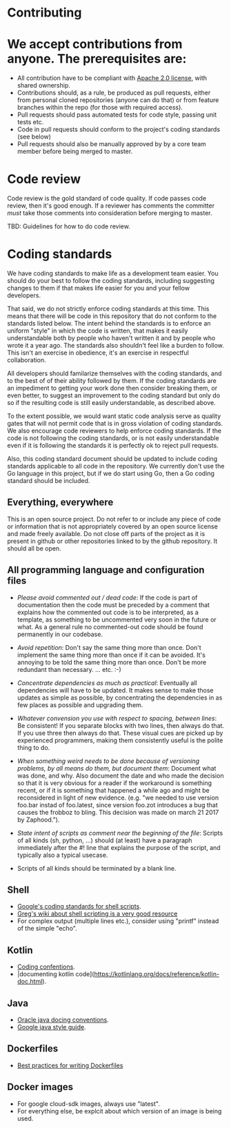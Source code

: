 # Contributing

# We accept contributions from anyone.  The prerequisites are:

* All contribution have to be compliant with [Apache 2.0 license](https://www.apache.org/licenses/LICENSE-2.0), with shared ownership.
* Contributions should, as a rule,  be produced as pull requests, either from personal cloned repositories (anyone can do that) or from feature branches within the repo (for those with required access).
* Pull requests should pass automated tests for code style, passing unit tests etc.
* Code in pull requests should conform to the project's coding standards (see below)
* Pull requests should also be manually approved by by a core team member before being merged to master.


# Code review

Code review is the gold standard of code quality.  If code passes code
review, then it's good enough.  If a reviewer  has comments the
committer _must_ take those comments into consideration before
merging to master.

TBD:   Guidelines for how to do code review.

# Coding standards

We have coding standards to make life as a development team
easier.  You should  do your best to follow the coding standards,
including suggesting changes to them if that makes life easier
for you and your fellow developers.

That said, we do not strictly enforce coding standards at this time.
This means that there will be code in this repository that do not
conform to the standards listed below.  The intent behind the
standards is to enforce an uniform "style" in which the code is
written, that makes it easily understandable both by people who
haven't written it and by people who wrote it a year ago.  The
standards also shouldn't feel like a burden to follow.  This isn't an
exercise in obedience, it's an exercise in respectful collaboration.

All developers should familarize themselves with the coding standards,
and to the best of of their ability followed by them. If the coding
standards are an impediment to getting your work done then consider
breaking them, or even better, to suggest an improvement to the coding
standard but only do so if the resulting code is still easily
understandable, as described above.

To the extent possible, we would want static code analysis serve as
quality gates that will not permit code that is in gross violation of
coding standards.  We also encourage code reviewers to help enforce
coding standards.  If the code is not following the coding standards,
or is not easily understandable even if it is following the standards
it is perfectly ok to reject pull requests.

Also, this coding standard document should be updated to include
coding standards applicable to all code in the repository.  We
currently don't use the Go language in this project, but if we do
start using Go, then a Go coding standard should be included.

## Everything, everywhere

This is an open source project.  Do not refer to or include any piece
of code or information that is not appropriately covered by an open
source license and made freely available.  Do not close off parts of
the project as it is present in github or other repositories linked to
by the github repository. It should all be open.

## All programming language and configuration files

* _Please avoid  commented out / dead code_:   If the code is part of
  documentation then the code must be preceded
  by a comment that explains how the commented out code is to be
  interpreted, as a template, as something to be uncommented very soon
  in the future or what.   As a general rule no commented-out code
  should be found permanently in our codebase.

* _Avoid repetition_: Don't say the same thing more than once.  Don't
  implement the same thing more than once if it can be avoided.
  It's annoying to be told the same thing more than once.   Don't
  be more redundant than necessary.    ... etc. :-)

* _Concentrate dependencies as much as practical_: Eventually all
  dependencies will have to be updated.  It makes sense to make
  those updates as simple as possible, by concentrating the
  dependencies in as few places as possible and upgrading them.

* _Whatever convension you use with respect to spacing, between
  lines_: Be consistent!   If you separate blocks with two lines,
  then always do that.  If you use three then always do that.
  These visual cues are picked up by experienced programmers,
  making them consistently useful is the polite thing to do.

* _When something weird needs to be done because of versioning
  problems, by all means do them, but document them_: Document what
  was done, and why.  Also document the date and who made the decision
  so that it is very obvious for a reader if the workaround is
  something recent, or if it is something that happened a while ago
  and might be reconsidered in light of new evidence.  (e.g. "we
  needed to use version foo.bar instad of foo.latest, since version
  foo.zot introduces a bug that causes the frobboz to bling.  This
  decision was made on march 21 2017 by Zaphood.").

* _State intent of scripts as comment near the beginning of the file_:
  Scripts of all kinds (sh, python, ...)  should (at least) have a
  paragraph immediately after the #! line that explains the purpose of
  the script, and typically also a typical usecase.

* Scripts of all kinds should be terminated by a blank line.

## Shell

* [Google's coding standards for shell scripts](https://google.github.io/styleguide/shell.xml).
* [Greg's wiki about shell scripting is a very good resource](http://mywiki.wooledge.org/)
* For complex output (multiple lines etc.), consider using "printf"
  instead of the simple "echo".

## Kotlin

* [Coding confentions](https://kotlinlang.org/docs/reference/coding-conventions.html).
* |documenting kotlin code](https://kotlinlang.org/docs/reference/kotlin-doc.html).

## Java

* [Oracle java docing conventions](https://www.oracle.com/technetwork/java/javase/documentation/codeconvtoc-136057.html).
* [Google java style guide](https://google.github.io/styleguide/javaguide.html).

## Dockerfiles

* [Best practices for writing Dockerfiles](https://docs.docker.com/develop/develop-images/dockerfile_best-practices/)

## Docker images

* For google cloud-sdk images, always use "latest".
* For everything else, be explcit about which version of an image is being used.
